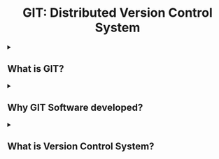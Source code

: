 # **<div align="center">GIT: Distributed Version Control System</div>**

<details>
    <summary><h2>What is GIT?</h2></summary>
    1. Distributed Version Control System<br/>
    2. GIT Software developed by Linus Torvalds, who developed the Linux
</details>

<details>
    <summary><h2>Why GIT Software developed?</h2></summary>
    1. They developed this software so that multiple developer can contribute other kernel developer<br/>
    2. They created GIT software for the development of linkux kernel<br/>
    3. Keep track of changes made in different files from different developer's
</details>

<details>
    <summary><h2>What is Version Control System?</h2></summary>
    1. VCS is Software designed to keep track of changes made to file over the time<br/>
    2. It's used to keep tracking and managing changes of software code<br/>
    3. It can track different files as well apart from software source code as well.
</details>

